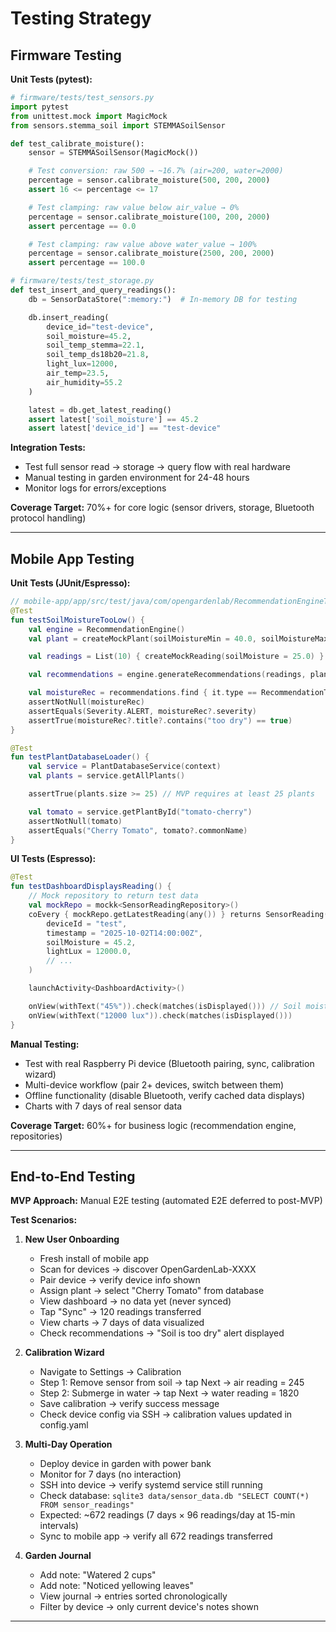 # Testing Strategy

## Firmware Testing

**Unit Tests (pytest):**

```python
# firmware/tests/test_sensors.py
import pytest
from unittest.mock import MagicMock
from sensors.stemma_soil import STEMMASoilSensor

def test_calibrate_moisture():
    sensor = STEMMASoilSensor(MagicMock())

    # Test conversion: raw 500 → ~16.7% (air=200, water=2000)
    percentage = sensor.calibrate_moisture(500, 200, 2000)
    assert 16 <= percentage <= 17

    # Test clamping: raw value below air_value → 0%
    percentage = sensor.calibrate_moisture(100, 200, 2000)
    assert percentage == 0.0

    # Test clamping: raw value above water_value → 100%
    percentage = sensor.calibrate_moisture(2500, 200, 2000)
    assert percentage == 100.0

# firmware/tests/test_storage.py
def test_insert_and_query_readings():
    db = SensorDataStore(":memory:")  # In-memory DB for testing

    db.insert_reading(
        device_id="test-device",
        soil_moisture=45.2,
        soil_temp_stemma=22.1,
        soil_temp_ds18b20=21.8,
        light_lux=12000,
        air_temp=23.5,
        air_humidity=55.2
    )

    latest = db.get_latest_reading()
    assert latest['soil_moisture'] == 45.2
    assert latest['device_id'] == "test-device"
```

**Integration Tests:**
- Test full sensor read → storage → query flow with real hardware
- Manual testing in garden environment for 24-48 hours
- Monitor logs for errors/exceptions

**Coverage Target:** 70%+ for core logic (sensor drivers, storage, Bluetooth protocol handling)

---

## Mobile App Testing

**Unit Tests (JUnit/Espresso):**

```kotlin
// mobile-app/app/src/test/java/com/opengardenlab/RecommendationEngineTest.kt
@Test
fun testSoilMoistureTooLow() {
    val engine = RecommendationEngine()
    val plant = createMockPlant(soilMoistureMin = 40.0, soilMoistureMax = 60.0)

    val readings = List(10) { createMockReading(soilMoisture = 25.0) }

    val recommendations = engine.generateRecommendations(readings, plant)

    val moistureRec = recommendations.find { it.type == RecommendationType.SOIL_MOISTURE }
    assertNotNull(moistureRec)
    assertEquals(Severity.ALERT, moistureRec?.severity)
    assertTrue(moistureRec?.title?.contains("too dry") == true)
}

@Test
fun testPlantDatabaseLoader() {
    val service = PlantDatabaseService(context)
    val plants = service.getAllPlants()

    assertTrue(plants.size >= 25) // MVP requires at least 25 plants

    val tomato = service.getPlantById("tomato-cherry")
    assertNotNull(tomato)
    assertEquals("Cherry Tomato", tomato?.commonName)
}
```

**UI Tests (Espresso):**

```kotlin
@Test
fun testDashboardDisplaysReading() {
    // Mock repository to return test data
    val mockRepo = mockk<SensorReadingRepository>()
    coEvery { mockRepo.getLatestReading(any()) } returns SensorReading(
        deviceId = "test",
        timestamp = "2025-10-02T14:00:00Z",
        soilMoisture = 45.2,
        lightLux = 12000.0,
        // ...
    )

    launchActivity<DashboardActivity>()

    onView(withText("45%")).check(matches(isDisplayed())) // Soil moisture
    onView(withText("12000 lux")).check(matches(isDisplayed()))
}
```

**Manual Testing:**
- Test with real Raspberry Pi device (Bluetooth pairing, sync, calibration wizard)
- Multi-device workflow (pair 2+ devices, switch between them)
- Offline functionality (disable Bluetooth, verify cached data displays)
- Charts with 7 days of real sensor data

**Coverage Target:** 60%+ for business logic (recommendation engine, repositories)

---

## End-to-End Testing

**MVP Approach:** Manual E2E testing (automated E2E deferred to post-MVP)

**Test Scenarios:**

1. **New User Onboarding**
   - Fresh install of mobile app
   - Scan for devices → discover OpenGardenLab-XXXX
   - Pair device → verify device info shown
   - Assign plant → select "Cherry Tomato" from database
   - View dashboard → no data yet (never synced)
   - Tap "Sync" → 120 readings transferred
   - View charts → 7 days of data visualized
   - Check recommendations → "Soil is too dry" alert displayed

2. **Calibration Wizard**
   - Navigate to Settings → Calibration
   - Step 1: Remove sensor from soil → tap Next → air reading = 245
   - Step 2: Submerge in water → tap Next → water reading = 1820
   - Save calibration → verify success message
   - Check device config via SSH → calibration values updated in config.yaml

3. **Multi-Day Operation**
   - Deploy device in garden with power bank
   - Monitor for 7 days (no interaction)
   - SSH into device → verify systemd service still running
   - Check database: `sqlite3 data/sensor_data.db "SELECT COUNT(*) FROM sensor_readings"`
   - Expected: ~672 readings (7 days × 96 readings/day at 15-min intervals)
   - Sync to mobile app → verify all 672 readings transferred

4. **Garden Journal**
   - Add note: "Watered 2 cups"
   - Add note: "Noticed yellowing leaves"
   - View journal → entries sorted chronologically
   - Filter by device → only current device's notes shown

---
